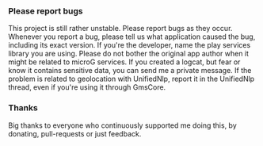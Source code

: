 ### Please report bugs
This project is still rather unstable. Please report bugs as they occur. Whenever you report a bug, please tell us what application caused the bug, including its exact version. If you're the developer, name the play services library you are using. Please do not bother the original app author when it might be related to microG services. If you created a logcat, but fear or know it contains sensitive data, you can send me a private message. If the problem is related to geolocation with UnifiedNlp, report it in the UnifiedNlp thread, even if you're using it through GmsCore.

### Thanks
Big thanks to everyone who continuously supported me doing this, by donating, pull-requests or just feedback.
